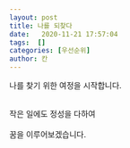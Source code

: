 ```yaml
---
layout: post
title: 나를 되찾다
date:   2020-11-21 17:57:04
tags:  []
categories: [우선순위]
author: 칸
---
```




나를 찾기 위한 여정을 시작합니다.&nbsp;<div><br></div><div>작은 일에도 정성을 다하여&nbsp;</div><div><br></div><div>꿈을 이루어보겠습니다.</div>

